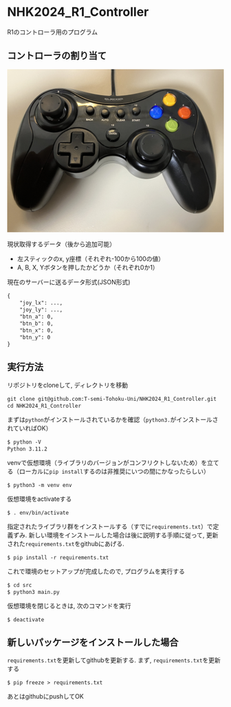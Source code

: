 # NHK2024_R1_Controller
R1のコントローラ用のプログラム

## コントローラの割り当て
![](img/controller.JPG)

現状取得するデータ（後から追加可能）
- 左スティックのx, y座標（それぞれ-100から100の値）
- A, B, X, Yボタンを押したかどうか（それぞれ0か1）

現在のサーバーに送るデータ形式(JSON形式)
```
{
    "joy_lx": ..., 
    "joy_ly": ..., 
    "btn_a": 0, 
    "btn_b": 0, 
    "btn_x": 0, 
    "btn_y": 0 
}
```

## 実行方法
リポジトリをcloneして, ディレクトリを移動
```
git clone git@github.com:T-semi-Tohoku-Uni/NHK2024_R1_Controller.git
cd NHK2024_R1_Controller
```

まずは`python`がインストールされているかを確認（`python3.`がインストールされていればOK）
```
$ python -V
Python 3.11.2
```

venvで仮想環境（ライブラリのバージョンがコンフリクトしないため）を立てる（ローカルに`pip install`するのは非推奨にいつの間にかなったらしい）
```
$ python3 -m venv env
```
仮想環境をactivateする
```
$ . env/bin/activate
```
指定されたライブラリ群をインストールする（すでに`requirements.txt`）で定義ずみ. 新しい環境をインストールした場合は後に説明する手順に従って, 更新された`requirements.txt`をgithubにあげる.
```
$ pip install -r requirements.txt
```

これで環境のセットアップが完成したので, プログラムを実行する
```
$ cd src
$ python3 main.py
```

仮想環境を閉じるときは, 次のコマンドを実行
```
$ deactivate
```

## 新しいパッケージをインストールした場合
`requirements.txt`を更新してgithubを更新する.
まず, `requirements.txt`を更新する
```
$ pip freeze > requirements.txt
```
あとはgithubにpushしてOK